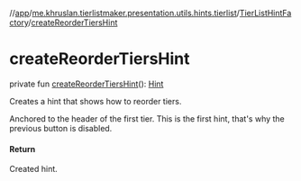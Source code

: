 //[app](../../../index.md)/[me.khruslan.tierlistmaker.presentation.utils.hints.tierlist](../index.md)/[TierListHintFactory](index.md)/[createReorderTiersHint](create-reorder-tiers-hint.md)

# createReorderTiersHint

private fun [createReorderTiersHint](create-reorder-tiers-hint.md)(): [Hint](../../me.khruslan.tierlistmaker.presentation.utils.hints.core/-hint/index.md)

Creates a hint that shows how to reorder tiers.

Anchored to the header of the first tier. This is the first hint, that's why the previous button is disabled.

#### Return

Created hint.
